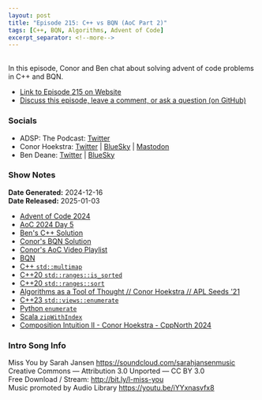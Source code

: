 ```yaml
---
layout: post
title: "Episode 215: C++ vs BQN (AoC Part 2)"
tags: [C++, BQN, Algorithms, Advent of Code]
excerpt_separator: <!--more-->
---
```


<div id="buzzsprout-player-16359934"></div><script src="https://www.buzzsprout.com/1501960/episodes/16359934-episode-215-c-vs-bqn-aoc-part-2.js?container_id=buzzsprout-player-16359934&player=small" type="text/javascript" charset="utf-8"></script>

<br>In this episode, Conor and Ben chat about solving advent of code problems in C++ and BQN.

<!--more-->

* [Link to Episode 215 on Website](https://adspthepodcast.com/2025/01/03/Episode-215.html)
* [Discuss this episode, leave a comment, or ask a question (on GitHub)](https://github.com/codereport/adsp2/discussions/114)

### Socials
 
* ADSP: The Podcast: [Twitter](https://twitter.com/adspthepodcast)
* Conor Hoekstra: [Twitter](https://twitter.com/code_report) \| [BlueSky](https://bsky.app/profile/codereport.bsky.social) \| [Mastodon](https://mastodon.social/@code_report)
* Ben Deane: [Twitter](https://x.com/ben_deane) \| [BlueSky](https://bsky.app/profile/elbeno.com)

### Show Notes

**Date Generated:** 2024-12-16 <br>
**Date Released:** 2025-01-03

* [Advent of Code 2024](https://adventofcode.com/2024)
* [AoC 2024 Day 5](https://adventofcode.com/2024/day/5)
* [Ben's C++ Solution](https://godbolt.org/z/K91bc4Paj)
* [Conor's BQN Solution](https://github.com/codereport/Advent-of-Code-2024/blob/main/day05.bqn)
* [Conor's AoC Video Playlist](https://www.youtube.com/playlist?list=PLVFrD1dmDdvfejkfvQEI2bNfVlNO4iGkK)
* [BQN](https://mlochbaum.github.io/BQN/)
* [C++ `std::multimap`](https://en.cppreference.com/w/cpp/container/multimap)
* [C++20 `std::ranges::is_sorted`](https://en.cppreference.com/w/cpp/algorithm/ranges/is_sorted)
* [C++20 `std::ranges::sort`](https://en.cppreference.com/w/cpp/algorithm/ranges/sort)
* [Algorithms as a Tool of Thought // Conor Hoekstra // APL Seeds '21](https://www.youtube.com/watch?v=GZuZgCDql6g)
* [C++23 `std::views::enumerate`](https://en.cppreference.com/w/cpp/ranges/enumerate_view)
* [Python `enumerate`](https://docs.python.org/3/library/functions.html#enumerate)
* [Scala `zipWithIndex`](https://www.scala-lang.org/api/2.13.6/scala/collection/View$ZipWithIndex.html)
* [Composition Intuition II - Conor Hoekstra - CppNorth 2024](https://www.youtube.com/watch?v=Tsa5JK4nnQE)

### Intro Song Info
 
Miss You by Sarah Jansen https://soundcloud.com/sarahjansenmusic<br>
Creative Commons — Attribution 3.0 Unported — CC BY 3.0<br>
Free Download / Stream: http://bit.ly/l-miss-you<br>
Music promoted by Audio Library https://youtu.be/iYYxnasvfx8<br>